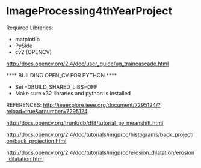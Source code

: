 # ImageProcessing4thYearProject

Required Libraries:
- matplotlib
- PySide
- cv2 (OPENCV)

http://docs.opencv.org/2.4/doc/user_guide/ug_traincascade.html

**** BUILDING OPEN_CV FOR PYTHON ****

- Set -DBUILD_SHARED_LIBS=OFF
- Make sure x32 libraries and python is installed

REFERENCES:
http://ieeexplore.ieee.org/document/7295124/?reload=true&arnumber=7295124

http://docs.opencv.org/trunk/db/df8/tutorial_py_meanshift.html

http://docs.opencv.org/2.4/doc/tutorials/imgproc/histograms/back_projection/back_projection.html

http://docs.opencv.org/2.4/doc/tutorials/imgproc/erosion_dilatation/erosion_dilatation.html
